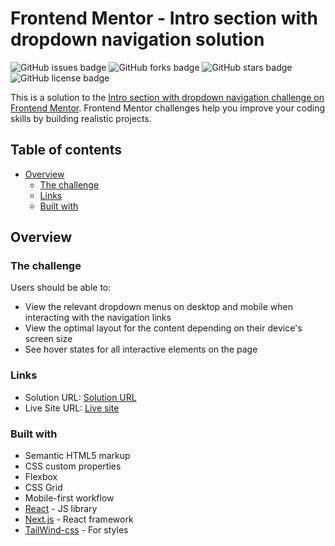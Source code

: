 # Frontend Mentor - Intro section with dropdown navigation solution

![GitHub issues badge](https://img.shields.io/github/issues/tehseen01/Intro-section-with-dropdown-navigation)
![GitHub forks badge](https://img.shields.io/github/forks/tehseen01/Intro-section-with-dropdown-navigation)
![GitHub stars badge ](https://img.shields.io/github/stars/tehseen01/Intro-section-with-dropdown-navigation)
![GitHub license badge ](https://img.shields.io/github/license/tehseen01/Intro-section-with-dropdown-navigation)

This is a solution to the [Intro section with dropdown navigation challenge on Frontend Mentor](https://www.frontendmentor.io/challenges/intro-section-with-dropdown-navigation-ryaPetHE5). Frontend Mentor challenges help you improve your coding skills by building realistic projects.

## Table of contents

- [Overview](#overview)
  - [The challenge](#the-challenge)
  - [Links](#links)
  - [Built with](#built-with)

## Overview

### The challenge

Users should be able to:

- View the relevant dropdown menus on desktop and mobile when interacting with the navigation links
- View the optimal layout for the content depending on their device's screen size
- See hover states for all interactive elements on the page

### Links

- Solution URL: [Solution URL](https://github.com/tehseen01/Intro-section-with-dropdown-navigation)
- Live Site URL: [Live site](https://dropdown-tehseen01.netlify.app/)

### Built with

- Semantic HTML5 markup
- CSS custom properties
- Flexbox
- CSS Grid
- Mobile-first workflow
- [React](https://reactjs.org/) - JS library
- [Next.js](https://nextjs.org/) - React framework
- [TailWind-css](https://tailwindcss.com/) - For styles
